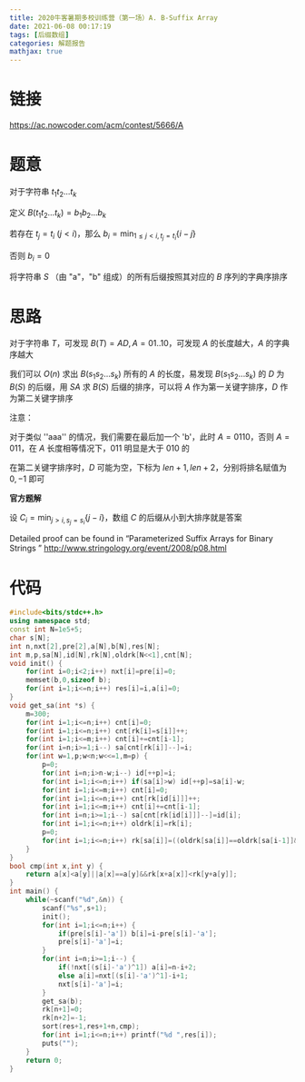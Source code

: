 ```yaml
---
title: 2020牛客暑期多校训练营（第一场）A. B-Suffix Array
date: 2021-06-08 00:17:19
tags: [后缀数组]
categories: 解题报告
mathjax: true
---
```


# 链接

<https://ac.nowcoder.com/acm/contest/5666/A>

# 题意

对于字符串 $t_1t_2...t_k$

定义 $B(t_1t_2...t_k)=b_1b_2...b_k$

若存在 $t_j=t_i$ ($j<i$)，那么 $b_i=\min_{1\le j<i,t_j=t_i}\{i-j\}$

否则 $b_i=0$

将字符串 $S$ （由 "a"，"b" 组成）的所有后缀按照其对应的 $B$ 序列的字典序排序

<!--more-->

# 思路

对于字符串 $T$，可发现 $B(T)=AD,A=01..10$，可发现 $A$ 的长度越大，$A$ 的字典序越大

我们可以 $O(n)$ 求出 $B(s_1s_2...s_k)$ 所有的 $A$ 的长度，易发现 $B(s_1s_2...s_k)$ 的 $D$ 为 $B(S)$ 的后缀，用 $SA$ 求 $B(S)$ 后缀的排序，可以将 $A$ 作为第一关键字排序，$D$ 作为第二关键字排序

注意：

对于类似 ''aaa'' 的情况，我们需要在最后加一个 'b'，此时 $A=0110$，否则 $A=011$，在 $A$ 长度相等情况下，$011$ 明显是大于 $010$ 的

在第二关键字排序时，$D$ 可能为空，下标为 $len+1,len+2$，分别将排名赋值为 $0,-1$ 即可

**官方题解**

设 $C_i = \min_{j > i,s_j = s_i} \{j - i\}$，数组 $C$ 的后缀从小到大排序就是答案

Detailed proof can be found in “Parameterized Suffix Arrays for Binary Strings ” <http://www.stringology.org/event/2008/p08.html>

# 代码

```cpp
#include<bits/stdc++.h>
using namespace std;
const int N=1e5+5;
char s[N];
int n,nxt[2],pre[2],a[N],b[N],res[N];
int m,p,sa[N],id[N],rk[N],oldrk[N<<1],cnt[N];
void init() {
    for(int i=0;i<2;i++) nxt[i]=pre[i]=0;
    memset(b,0,sizeof b);
    for(int i=1;i<=n;i++) res[i]=i,a[i]=0;
}
void get_sa(int *s) {
    m=300;
    for(int i=1;i<=n;i++) cnt[i]=0;
    for(int i=1;i<=n;i++) cnt[rk[i]=s[i]]++;
    for(int i=1;i<=m;i++) cnt[i]+=cnt[i-1];
    for(int i=n;i>=1;i--) sa[cnt[rk[i]]--]=i;
    for(int w=1,p;w<n;w<<=1,m=p) {
        p=0;
        for(int i=n;i>n-w;i--) id[++p]=i;
        for(int i=1;i<=n;i++) if(sa[i]>w) id[++p]=sa[i]-w;
        for(int i=1;i<=m;i++) cnt[i]=0;
        for(int i=1;i<=n;i++) cnt[rk[id[i]]]++;
        for(int i=1;i<=m;i++) cnt[i]+=cnt[i-1];
        for(int i=n;i>=1;i--) sa[cnt[rk[id[i]]]--]=id[i];
        for(int i=1;i<=n;i++) oldrk[i]=rk[i];
        p=0;
        for(int i=1;i<=n;i++) rk[sa[i]]=((oldrk[sa[i]]==oldrk[sa[i-1]]&&oldrk[sa[i]+w]==oldrk[sa[i-1]+w])?p:++p);
    }
}
bool cmp(int x,int y) {
    return a[x]<a[y]||a[x]==a[y]&&rk[x+a[x]]<rk[y+a[y]];
}
int main() {
    while(~scanf("%d",&n)) {
        scanf("%s",s+1);
        init();
        for(int i=1;i<=n;i++) {
            if(pre[s[i]-'a']) b[i]=i-pre[s[i]-'a'];
            pre[s[i]-'a']=i;
        }
        for(int i=n;i>=1;i--) {
            if(!nxt[(s[i]-'a')^1]) a[i]=n-i+2;
            else a[i]=nxt[(s[i]-'a')^1]-i+1;
            nxt[s[i]-'a']=i;
        }
        get_sa(b);
        rk[n+1]=0;
        rk[n+2]=-1;
        sort(res+1,res+1+n,cmp);
        for(int i=1;i<=n;i++) printf("%d ",res[i]);
        puts("");
    }
    return 0;
}
```